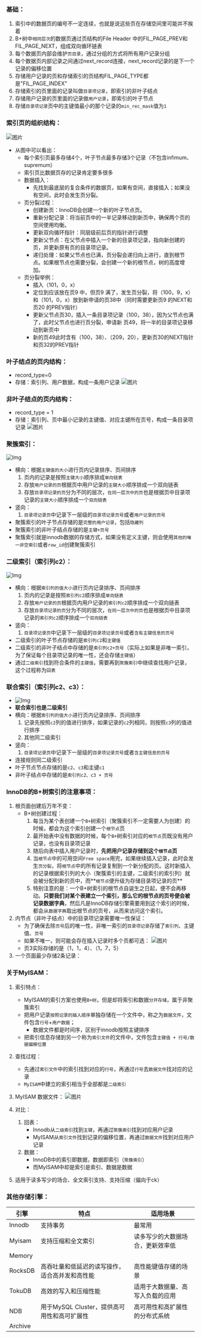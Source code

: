 ### 基础：
1. 索引中的数据页的编号不一定连续，也就是说这些页在存储空间里可能并不挨着
2. B+树中`相同层次`的数据页通过页结构的File Header 中的FIL_PAGE_PREV和FIL_PAGE_NEXT，组成双向循环链表
3. 每个数据页内部会维护`页目录`，通过分组的方式将所有用户记录分组
4. 每个数据页内部记录之间通过next_record连接，next_record记录的是下一个记录的偏移位置
5. 存储用户记录的页和存储索引的页结构FIL_PAGE_TYPE都是"FIL_PAGE_INDEX"
6. 存储索引的页里面的记录叫做`目录项记录`，即索引的非叶子结点
7. 存储用户记录的页里面的记录做`用户记录`，即索引的叶子节点
8. 存储`目录项记录`页中的主键值最小的那个记录的`min_rec_mask`值为`1`

### 索引页的组织结构：
![图片](https://raw.staticdn.net/Navyum/imgbed/pic/IMG/71f78b44ba9aa1057249f28149069458.png)


* 从图中可以看出：
    * 每个索引页最多存储4个，叶子节点最多存储3个记录（不包含infimum、supremum）
    * 索引页比数据页存的记录肯定要多很多
    * 数据插入：
        * 先找到最底层的复合条件的数据页，如果有空间，直接插入；如果没有空间，此时会发生页分裂。
    * 页分裂过程：
        * 创建新页：InnoDB会创建一个新的叶子节点页。
        * 重新分配记录：将当前页中的一半记录移动到新页中，确保两个页的空间使用均衡。
        * 更新双向循环指针：同层级前后页的指针进行调整
        * 更新父节点：在父节点中插入一个新的目录项记录，指向新创建的页，并更新原有页的目录项记录。
        * 递归处理：如果父节点也已满，页分裂会递归向上进行，直到根节点。如果根节点也需要分裂，会创建一个新的根节点，树的高度增加。
    * 页分裂举例： 
        * 插入（101，0，x）
        * 定位到应该放在页9 中，但页9 满了，发生页分裂，将（100，9，x）和（101，0，x）放到新申请的页38中（同时需要更新页9 的NEXT和页20 的PREV指针）
        * 更新父节点页30，插入一条目录项记录（100，38），因为父节点也满了，此时父节点也进行页分裂，申请新 页49，将一半的目录项记录移动到新页中
        * 新的页49此时含有（100，38）、（209，20），更新页30的NEXT指针和页32的PREV指针 

### 叶子结点的页内结构：
- record_type=0
- 存储：索引列、用户数据，构成一条用户记录
![图片](https://raw.staticdn.net/Navyum/imgbed/pic/IMG/e04c0c52c052b5d0af6e6fc9de314561.png)

### 非叶子结点的页内结构：
- record_type = 1
- 存储：索引列、页中最小记录的主键值、对应主键所在页号，构成一条目录项记录
![图片](https://raw.staticdn.net/Navyum/imgbed/pic/IMG/93bef03e8991198d729e3a446585fc56.png)

### 聚簇索引：
![Img](https://raw.staticdn.net/Navyum/imgbed/pic/IMG/6257b9b2ff45df3060c65eb1f8161cb9.png)
- 横向：根据`主键值的大小`进行页内记录排序、页间排序
    1. 页内的记录是按照`主键大小`顺序排成`单向链表`
    2. 存放`用户记录的页`根据页中用户记录的`主键大小`顺序排成一个双向链表
    3. 存放`目录项记录的页`分为不同的层次，`在同一层次中的页`也是根据页中目录项记录的`主键大小`顺序排成一个`双向链表`
- 竖向：
    1. `目录项记录页`中记录下一层级的`目录项记录页号`或者`用户记录的页号`
- 聚簇索引的叶子节点存储的是`完整的用户记录`，包括`隐藏列`
- 聚簇索引的非叶子结点存储的是`主键+页号`
- 聚簇索引就是innodb数据的存储方式，如果没有定义主键，则会使用`其他的唯一非空索引`或者`row_id`创建聚簇索引

### 二级索引（索引列c2）：
![Img](https://raw.staticdn.net/Navyum/imgbed/pic/IMG/eaf67d501183f3421ce82e9ba257666c.png)
- 横向：根据`索引列的值大小`进行页内记录排序、页间排序
    1. 页内的记录是按照`索引列c2`顺序排成`单向链表`
    2. 存放`用户记录的页`根据页内用户记录的`索引列c2`顺序排成一个双向链表
    3. 存放`目录项记录的页`分为不同的层次，`在同一层次中的页`也是根据页中目录项记录的`索引列c2`顺序排成一个`双向链表`
- 竖向：
    1. `目录项记录页`中记录下一层级的`目录项记录页号`或者`含有主键信息的页号`
- 二级索引的叶子节点存储的是`索引列c2`和`主键值`
- 二级索引的非叶子结点中存储的是`索引列c2+页号`（实际上如果是非唯一索引，为了保证每个目录项记录的唯一性，还会存储`主键值`）
- 通过`二级索引`找到符合条件的`主键值`，需要再到`聚簇索引`中继续查找用户记录，这个过程称为`回表`

### 联合索引（索引列c2、c3）：
- ![Img](https://raw.staticdn.net/Navyum/imgbed/pic/IMG/e7fedfdfeb66366d5d36aa1b4ff394f5.png)
- **联合索引也是二级索引**
- 横向：根据`索引列的值大小`进行页内记录排序、页间排序
    1. 记录先按照`c2`列的值进行排序，如果记录的`c2`列相同，则按照`c3`列的值进行排序
    2. 其他同二级索引
- 竖向：
    1. `目录项记录页`中记录下一层级的`目录项记录页号`或者`含主键信息的页号`
- 连接规则同二级索引
- 叶子节点节点存储的是`c2`、`c3`和主键`c1`
- 非叶子结点中存储的是`索引列c2、c3 + 页号`

### InnoDB的B+树索引的注意事项：
1. 根页面创建后万年不变：
    - B+树创建过程：
        1. 每当为某个表创建一个`B+`树索引（聚簇索引不一定需要人为创建）的时候，都会为这个索引创建一个`根节点`页
        2. 最开始表中没有数据的时候，每个`B+`树索引对应的`根节点`页既没有用户记录，也没有目录项记录
        3. 随后向表中插入用户记录时，**先把用户记录存储到这个`根节点`页**
        4. 当`根节点`中的可用空间`Free space`用完，如果继续插入记录，此时会发生`页分裂`，将`根节点`中的所有记录复制到一个新分配的页。这时新插入的记录根据索引列的大小（聚簇索引的主键，二级索引的索引列）就会被分配到新的页中，而**`根节点`便升级为存储目录项记录的页**
        5. 特别注意的是：一个B+树索引的根节点自诞生之日起，便不会再移动。**只要我们对某个表建立一个索引，那么它的根节点的页号便会被记录数据字典**，然后凡是InnoDB存储引擎需要用到这个索引的时候，都会从`数据字典`取出根节点的页号，从而来访问这个索引。
2. 内节点（非叶子结点）中的目录项记录需要唯一性保证：
    - 为了确保去除`页号`后的唯一性，非唯一索引的`目录项记录`存储了`索引列`、主键值、`页号`
    - 如果不唯一，则可能会存在插入记录时多个页都可选：
    ![图片](https://raw.staticdn.net/Navyum/imgbed/pic/IMG/e5a7e2a226d2d80d34dffba6bba492b5.png)
    - 页3实际存储的是（1，1，4）、（1，7，5）
3. 一个页面最少存储2条记录：

### 关于MyISAM：
1. 索引特点：
    - MyISAM的索引方案也使用`B+树`，但是却将索引和数据`分开存储`，属于非聚簇索引
    - 把用户记录`按照记录的插入顺序`单独存储在一个文件中，称之为`数据文件`，文件包含`行号`+`用户数据`；
        - 数据文件都是时间序，区别于innodb按照主键排序
    - 把索引信息存储到另一个称为`索引文件`的文件中，文件包含`主键值 + 行号/数据偏移位置`
2. 查找过程：
    - 先通过`索引文件`中的索引找到对应的`行号`，再通过`行号`去`数据文件`找对应的记录
    - `MyISAM`中建立的索引相当于全部都是`二级索引`
3. MyISAM 数据文件：
    ![图片](https://raw.staticdn.net/Navyum/imgbed/pic/IMG/109230d40cc4dd387d544f8ccc5cb4e6.png)
4. 对比：
    1. 回表：
        - Innodb从`二级索引`找到`主键`，再通过`聚簇索引`找到对应用户记录
        - MyISAM从`索引文件`找到记录的偏移位置，再通过`数据文件`找到对应用户记录
    2. 数据：
        - InnoDB中的索引即数据，数据即索引（`聚簇索引`）
        - 而MyISAM中却是索引是索引、数据是数据

5. 适用于读多写少的场合、全文索引支持、支持压缩（偏向于ck）


### 其他存储引擎：
| 引擎 | 特点 | 适用场景 |
| -- | -- | -- |
|Innodb|支持事务|最常用|
|Myisam|支持压缩和全文索引|读多写少的大数据场合，更新效率低|
|Memory|||
|RocksDB|高吞吐量和低延迟的读写操作，适合高并发和高性能|高性能键值存储的场景|
|TokuDB|高效的写入和压缩性能|适用于大数据量、高写入负载的应用|
|NDB|用于MySQL Cluster，提供高可用性和高可扩展性|高可用性和高扩展性的分布式系统|
|Archive|||